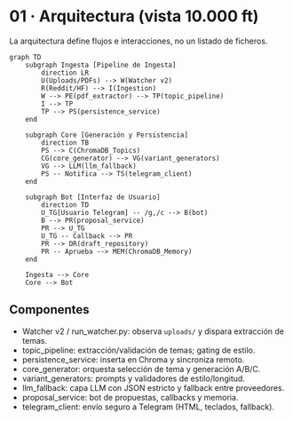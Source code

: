 # 01 · Arquitectura (vista 10.000 ft)

La arquitectura define flujos e interacciones, no un listado de ficheros.

```mermaid
graph TD
    subgraph Ingesta [Pipeline de Ingesta]
        direction LR
        U(Uploads/PDFs) --> W(Watcher v2)
        R(Reddit/HF) --> I(Ingestion)
        W --> PE(pdf_extractor) --> TP(topic_pipeline)
        I --> TP
        TP --> PS(persistence_service)
    end

    subgraph Core [Generación y Persistencia]
        direction TB
        PS --> C(ChromaDB_Topics)
        CG(core_generator) --> VG(variant_generators)
        VG --> LLM(llm_fallback)
        PS -- Notifica --> TS(telegram_client)
    end

    subgraph Bot [Interfaz de Usuario]
        direction TD
        U_TG[Usuario Telegram] -- /g,/c --> B(bot)
        B --> PR(proposal_service)
        PR --> U_TG
        U_TG -- Callback --> PR
        PR --> DR(draft_repository)
        PR -- Aprueba --> MEM(ChromaDB_Memory)
    end

    Ingesta --> Core
    Core --> Bot
```

## Componentes
- Watcher v2 / run_watcher.py: observa `uploads/` y dispara extracción de temas.
- topic_pipeline: extracción/validación de temas; gating de estilo.
- persistence_service: inserta en Chroma y sincroniza remoto.
- core_generator: orquesta selección de tema y generación A/B/C.
- variant_generators: prompts y validadores de estilo/longitud.
- llm_fallback: capa LLM con JSON estricto y fallback entre proveedores.
- proposal_service: bot de propuestas, callbacks y memoria.
- telegram_client: envío seguro a Telegram (HTML, teclados, fallback).

